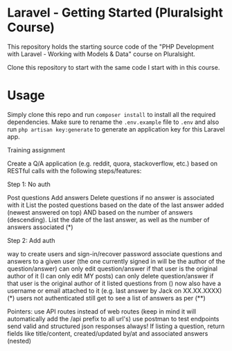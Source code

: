# Laravel - Getting Started (Pluralsight Course)
This repository holds the starting source code of the "PHP Development with Laravel - Working with Models & Data" course on Pluralsight.

Clone this repository to start with the same code I start with in this course.

# Usage
Simply clone this repo and run `composer install` to install all the required dependencies. Make sure to rename the `.env.example` file to `.env` and also run `php artisan key:generate` to generate an application key for this Laravel app.

Training assignment

Create a Q/A application (e.g. reddit, quora, stackoverflow, etc.) based on RESTful calls with the following steps/features:

Step 1: No auth

Post questions
Add answers
Delete questions if no answer is associated with it 
List the posted questions based on the date of the last answer added (newest answered on top) AND based on the number of answers (descending). List the date of the last answer, as well as the number of answers associated (*)

Step 2: Add auth

way to create users and sign-in/recover password
associate questions and answers to a given user (the one currently signed in will be the author of the question/answer)
can only edit question/answer if that user is the original author of it (I can only edit MY posts)
can only delete question/answer if that user is the original author of it
listed questions from () now also have a username or email attached to it (e.g. last answer by Jack on XX.XX.XXXX) (*)
users not authenticated still get to see a list of answers as per (**)

Pointers:
use API routes instead of web routes (keep in mind it will automatically add the /api prefix to all url's)
use postman to test endpoints
send valid and structured json responses always! If listing a question, return fields like title/content, created/updated by/at and associated answers (nested)
